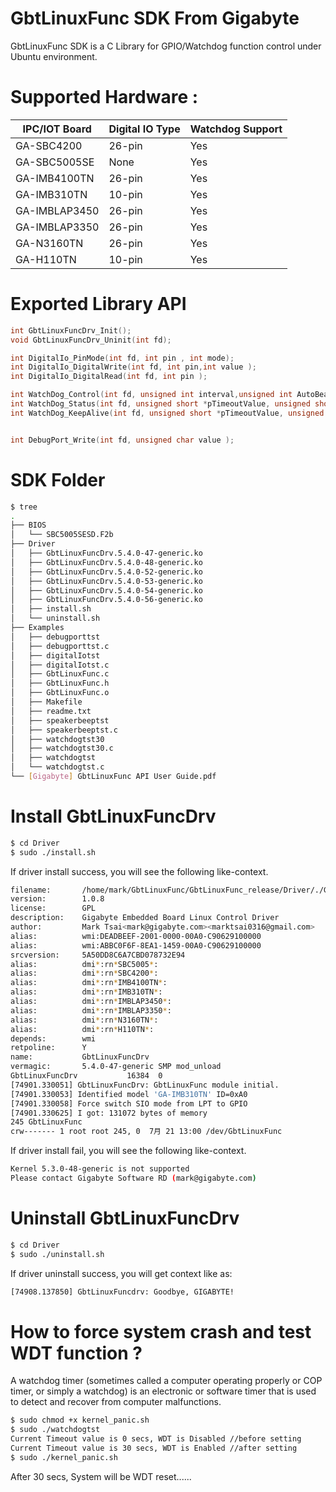 # GbtLinuxFunc SDK From Gigabyte

GbtLinuxFunc SDK is a C Library for GPIO/Watchdog function control under Ubuntu environment.

# Supported Hardware :
| IPC/IOT Board | Digital IO Type | Watchdog Support|
| ------ | ---- | --- |
| GA-SBC4200 | 26-pin | Yes |
| GA-SBC5005SE | None | Yes |
| GA-IMB4100TN | 26-pin | Yes |
| GA-IMB310TN | 10-pin | Yes |
| GA-IMBLAP3450 | 26-pin | Yes |
| GA-IMBLAP3350 | 26-pin | Yes |
| GA-N3160TN | 26-pin | Yes |
| GA-H110TN | 10-pin | Yes |


# Exported Library API
```C
int GbtLinuxFuncDrv_Init();
void GbtLinuxFuncDrv_Uninit(int fd);

int DigitalIo_PinMode(int fd, int pin , int mode);
int DigitalIo_DigitalWrite(int fd, int pin,int value );
int DigitalIo_DigitalRead(int fd, int pin );

int WatchDog_Control(int fd, unsigned int interval,unsigned int AutoBeatEn); //0 : Disable  , 1~255 unit in second  
int WatchDog_Status(int fd, unsigned short *pTimeoutValue, unsigned short *pAutoBeatStatus); 
int WatchDog_KeepAlive(int fd, unsigned short *pTimeoutValue, unsigned short *pAutoBeatStatus); 


int DebugPort_Write(int fd, unsigned char value );

```
# SDK Folder
```sh
$ tree
.
├── BIOS
│   └── SBC5005SESD.F2b
├── Driver
│   ├── GbtLinuxFuncDrv.5.4.0-47-generic.ko
│   ├── GbtLinuxFuncDrv.5.4.0-48-generic.ko
│   ├── GbtLinuxFuncDrv.5.4.0-52-generic.ko
│   ├── GbtLinuxFuncDrv.5.4.0-53-generic.ko
│   ├── GbtLinuxFuncDrv.5.4.0-54-generic.ko
│   ├── GbtLinuxFuncDrv.5.4.0-56-generic.ko
│   ├── install.sh
│   └── uninstall.sh
├── Examples
│   ├── debugporttst
│   ├── debugporttst.c
│   ├── digitalIotst
│   ├── digitalIotst.c
│   ├── GbtLinuxFunc.c
│   ├── GbtLinuxFunc.h
│   ├── GbtLinuxFunc.o
│   ├── Makefile
│   ├── readme.txt
│   ├── speakerbeeptst
│   ├── speakerbeeptst.c
│   ├── watchdogtst30
│   ├── watchdogtst30.c
│   ├── watchdogtst
│   └── watchdogtst.c
└── [Gigabyte] GbtLinuxFunc API User Guide.pdf

```
# Install GbtLinuxFuncDrv 

```sh
$ cd Driver
$ sudo ./install.sh
```
If driver install success, you will see the following like-context.

```sh
filename:       /home/mark/GbtLinuxFunc/GbtLinuxFunc_release/Driver/./GbtLinuxFuncDrv.5.4.0-47-generic.ko
version:        1.0.8
license:        GPL
description:    Gigabyte Embedded Board Linux Control Driver
author:         Mark Tsai<mark@gigabyte.com><marktsai0316@gmail.com>
alias:          wmi:DEADBEEF-2001-0000-00A0-C90629100000
alias:          wmi:ABBC0F6F-8EA1-1459-00A0-C90629100000
srcversion:     5A50DD8C6A7CBD078732E94
alias:          dmi*:rn*SBC5005*:
alias:          dmi*:rn*SBC4200*:
alias:          dmi*:rn*IMB4100TN*:
alias:          dmi*:rn*IMB310TN*:
alias:          dmi*:rn*IMBLAP3450*:
alias:          dmi*:rn*IMBLAP3350*:
alias:          dmi*:rn*N3160TN*:
alias:          dmi*:rn*H110TN*:
depends:        wmi
retpoline:      Y
name:           GbtLinuxFuncDrv
vermagic:       5.4.0-47-generic SMP mod_unload 
GbtLinuxFuncDrv           16384  0
[74901.330051] GbtLinuxFuncDrv: GbtLinuxFunc module initial.
[74901.330053] Identified model 'GA-IMB310TN' ID=0xA0
[74901.330058] Force switch SIO mode from LPT to GPIO
[74901.330625] I got: 131072 bytes of memory 
245 GbtLinuxFunc
crw------- 1 root root 245, 0  7月 21 13:00 /dev/GbtLinuxFunc
```

If driver install fail, you will see the following like-context.

```sh
Kernel 5.3.0-48-generic is not supported
Please contact Gigabyte Software RD (mark@gigabyte.com)
```
# Uninstall GbtLinuxFuncDrv 

```sh
$ cd Driver
$ sudo ./uninstall.sh
```
If driver uninstall success, you will get context like as:
```sh
[74908.137850] GbtLinuxFuncdrv: Goodbye, GIGABYTE!
```
# How to force system crash and test WDT function ?

A watchdog timer (sometimes called a computer operating properly or COP timer, or simply a watchdog) is an electronic or software timer that is used to detect and recover from computer malfunctions.

```sh
$ sudo chmod +x kernel_panic.sh
$ sudo ./watchdogtst
Current Timeout value is 0 secs, WDT is Disabled //before setting
Current Timeout value is 30 secs, WDT is Enabled //after setting
$ sudo ./kernel_panic.sh
```
After 30 secs, System will be WDT reset......
